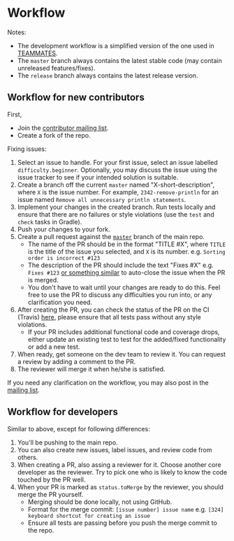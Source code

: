 # Workflow

Notes:
* The development workflow is a simplified version of the one used in [TEAMMATES](https://github.com/TEAMMATES/repo/blob/master/devdocs/process.md). 
* The `master` branch always contains the latest stable code (may contain unreleased features/fixes).
* The `release` branch always contains the latest release version.

## Workflow for new contributors

First, 
* Join the [contributor mailing list](https://groups.google.com/forum/#!forum/hubturbo-contributors).
* Create a fork of the repo. 

Fixing issues:

1. Select an issue to handle. For your first issue, select an issue labelled `difficulty.beginner`. Optionally, you may discuss the issue using the issue tracker to see if your intended solution is suitable. 
2. Create a branch off the current `master` named "X-short-description", where `X` is the issue number. For example, `2342-remove-println` for an issue named `Remove all unnecessary println statements`.
3. Implement your changes in the created branch. Run tests locally and ensure that there are no failures or style violations (use the `test` and `check` tasks in Gradle).
4. Push your changes to your fork.
5. Create a pull request against the [`master`](https://github.com/HubTurbo/HubTurbo) branch of the main repo.
    - The name of the PR should be in the format "TITLE #X", where `TITLE` is the title of the issue you selected, and `X` is its number. e.g. `Sorting order is incorrect #123`
    - The description of the PR should include the text "Fixes #X" e.g. `Fixes #123` [or something similar](https://github.com/blog/1506-closing-issues-via-pull-requests) to auto-close the issue when the PR is merged.
    - You don't have to wait until your changes are ready to do this. Feel free to use the PR to discuss any difficulties you run into, or any clarification you need.
6. After creating the PR, you can check the status of the PR on the CI (Travis) [here](https://travis-ci.org/HubTurbo/HubTurbo/pull_requests), please ensure that all tests pass without any style violations. 
    - If your PR includes additional functional code and coverage drops, either update an existing test to test for the added/fixed functionality or add a new test. 
7. When ready, get someone on the dev team to review it. You can request a review by adding a comment to the PR.
8. The reviewer will merge it when he/she is satisfied.

If you need any clarification on the workflow, you may also post in the [mailing list](https://groups.google.com/forum/#!forum/hubturbo-contributors).

## Workflow for developers
Similar to above, except for following differences:

1. You'll be pushing to the main repo. 
2. You can also create new issues, label issues, and review code from others.
3. When creating a PR, also assing a reviewer for it. Choose another core developer as the reviewer. Try to pick one who is likely to know the code touched by the PR well.
2. When your PR is marked as `status.toMerge` by the reviewer, you should merge the PR yourself. 
   * Merging should be done locally, not using GitHub. 
   * Format for the merge commit: `[issue number] issue name` e.g. `[324] keyboard shortcut for creating an issue`
   * Ensure all tests are passing before you push the merge commit to the repo.
